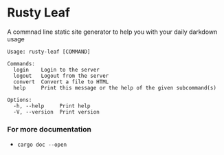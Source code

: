 # Rusty Leaf

A commnad line static site generator to help you with your daily darkdown usage

```
Usage: rusty-leaf [COMMAND]

Commands:
  login    Login to the server
  logout   Logout from the server
  convert  Convert a file to HTML
  help     Print this message or the help of the given subcommand(s)

Options:
  -h, --help     Print help
  -V, --version  Print version
```

### For more documentation
- `cargo doc --open`
